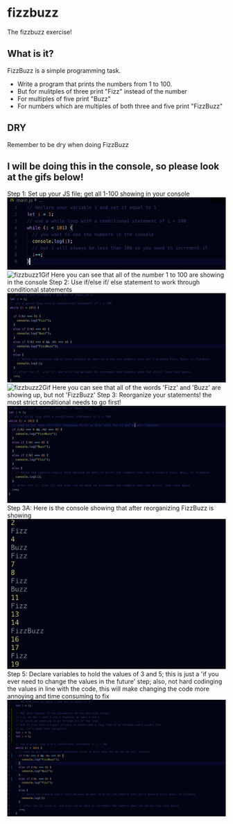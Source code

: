 # fizzbuzz
The fizzbuzz exercise!
## What is it?
FizzBuzz is a simple programming task.
- Write a program that prints the numbers from 1 to 100.
- But for mulitples of three print "Fizz" instead of the number
- For multiples of five print "Buzz"
- For numbers which are multiples of both three and five print "FizzBuzz"

## DRY
Remember to be dry when doing FizzBuzz

## I will be doing this in the console, so please look at the gifs below!
Step 1: Set up your JS file; get all 1-100 showing in your console
![fizzbuzz1](./images/fizzbuzz1.png)
![fizzbuzz1Gif](https://media.giphy.com/media/1rRk9VpVwxSKJ8nfmU/giphy.gif)
Here you can see that all of the number 1 to 100 are showing in the console
Step 2: Use if/else if/ else statement to work through conditional statements
![fizzbuzz2](./images/fizzbuzz2.png)
![fizzbuzz2Gif](https://media.giphy.com/media/2yvoQ6Hj8RBRnpK5Up/giphy.gif)
Here you can see that all of the words 'Fizz' and 'Buzz' are showing up, but not 'FizzBuzz'
Step 3: Reorganize your statements! the most strict conditional needs to go first!
![fizzbuzz2](./images/fizzbuzz3.png)
Step 3A: Here is the console showing that after reorganizing FizzBuzz is showing
![fizzbuzz2](./images/fizzbuzz4.png)
Step 5: Declare variables to hold the values of 3 and 5; this is just a 'if you ever need to change the values in the future' step; also, not hard codinging the values in line with the code, this will make changing the code more annoying and time consuming to fix
![fizzbuzz2](./images/fizzbuzz5.png)
